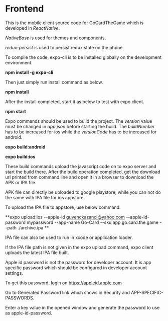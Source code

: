 # Frontend

This is the mobile client source code for GoCardTheGame which is developed in *ReactNative*.

*NativeBase* is used for themes and components.

*redux-persist* is used to persist redux state on the phone.

To compile the code, expo-cli is to be installed globally on the development environment.

**npm install -g expo-cli**

Then just simply run install command as below.

**npm install**

After the install completed, start it as below to test with expo client.

**npm start**

Expo commands should be used to build the project. The *version* value must be changed in *app.json* before starting the build. The *buildNumber* has to be increased for ios while the *versionCode* has to be increased for android.

**expo build:android**

**expo build:ios**

These build commands upload the javascript code on to expo server and start the build there. After the build operation completed, get the download url printed from command line and open it in a browser to download the APK or IPA file.

APK file can directly be uploaded to google playstore, while you can not do the same with IPA file for ios appstore.

To upload the IPA file to appstore, use below command.

**expo upload:ios --apple-id guvenckazanci@yahoo.com --apple-id-password mypassword --app-name Go-Card --sku app.go.card.the.game --path ./archive.ipa **

IPA file can also be used to run in xcode or application loader. 

If the IPA file path is not given in the expo upload command, expo client uploads the latest IPA file built.

Apple id password is not the password for developer account. It is app specific password which should be configured in developer account settings.

To get this password, login on https://appleid.apple.com 

Go to Generated Password link which shows in Security and APP-SPECIFIC-PASSWORDS.

Enter a key value in the opened window and generate the password to use as apple-id-password.
